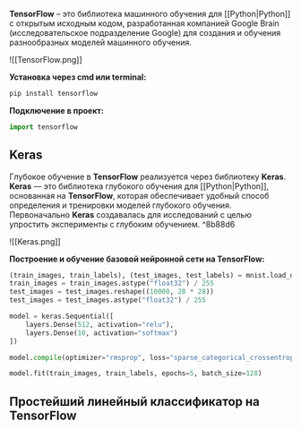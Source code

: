 **TensorFlow** – это библиотека машинного обучения для [[Python|Python]] с открытым исходным кодом, разработанная компанией Google Brain (исследовательское подразделение Google) для создания и обучения разнообразных моделей машинного обучения.

![[TensorFlow.png]]

**Установка через cmd или terminal:**

```Python
pip install tensorflow
```

**Подключение в проект:**

```Python
import tensorflow
```
## Keras

Глубокое обучение в **TensorFlow** реализуется через библиотеку **Keras**. **Keras** — это библиотека глубокого обучения для [[Python|Python]], основанная на **TensorFlow**, которая обеспечивает удобный способ определения и тренировки моделей глубокого обучения. Первоначально **Keras** создавалась для исследований с целью упростить эксперименты с глубоким обучением. ^8b88d6

![[Keras.png]]

**Построение и обучение базовой нейронной сети на TensorFlow:**

```Python
(train_images, train_labels), (test_images, test_labels) = mnist.load_data() train_images = train_images.reshape((60000, 28 * 28))
train_images = train_images.astype("float32") / 255
test_images = test_images.reshape((10000, 28 * 28))
test_images = test_images.astype("float32") / 255

model = keras.Sequential([
	layers.Dense(512, activation="relu"),
	layers.Dense(10, activation="softmax")
])

model.compile(optimizer="rmsprop", loss="sparse_categorical_crossentropy", metrics=["accuracy"])

model.fit(train_images, train_labels, epochs=5, batch_size=128)
```

## Простейший линейный классификатор на TensorFlow


